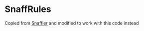 # SnaffRules

Copied from [Snaffler](https://github.com/SnaffCon/Snaffler) and modified to work with this code instead
